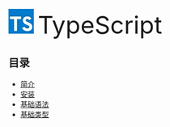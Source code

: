 ![](./typescript-logo-mini.jpg)&nbsp;&nbsp;<font size=80>TypeScript</font>
## 目录

- [简介](./docs/01-Introduction.md)
- [安装](./docs/02-Install.md)
- [基础语法](./docs/03-QuckStart.md)
- [基础类型](./docs/04-Types.md)